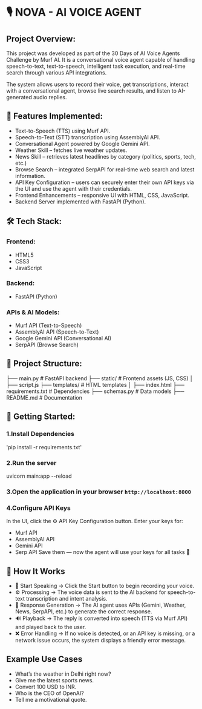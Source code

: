 # 🎙️ NOVA - AI VOICE AGENT

## Project Overview:

This project was developed as part of the 30 Days of AI Voice Agents Challenge by Murf AI.
It is a conversational voice agent capable of handling speech-to-text, text-to-speech, intelligent task execution, and real-time search through various API integrations.

The system allows users to record their voice, get transcriptions, interact with a conversational agent, browse live search results, and listen to AI-generated audio replies.

## 🚀 Features Implemented:

 * Text-to-Speech (TTS) using Murf API.
 * Speech-to-Text (STT) transcription using AssemblyAI API.
 * Conversational Agent powered by Google Gemini API.
 * Weather Skill – fetches live weather updates.
 * News Skill – retrieves latest headlines by category (politics, sports, tech, etc.)
 * Browse Search – integrated SerpAPI for real-time web search and latest information.
 * API Key Configuration – users can securely enter their own API keys via the UI and use the agent with their credentials.
 * Frontend Enhancements – responsive UI with HTML, CSS, JavaScript.
 * Backend Server implemented with FastAPI (Python).

## 🛠️ Tech Stack:

### Frontend:

* HTML5
* CSS3
* JavaScript 

### Backend:

* FastAPI (Python)

### APIs & AI Models:

* Murf API (Text-to-Speech)
* AssemblyAI API (Speech-to-Text)
* Google Gemini API (Conversational AI)
* SerpAPI (Browse Search)


## 📂 Project Structure:


├── main.py            # FastAPI backend
├── static/            # Frontend assets (JS, CSS)
│   ├── script.js
├── templates/         # HTML templates
│   ├── index.html
├── requirements.txt      # Dependencies
├── schemas.py         # Data models
├── README.md          # Documentation 

## 🚀 Getting Started:

### 1.Install Dependencies
'pip install -r requirements.txt'

### 2.Run the server
uvicorn main:app --reload

### 3.Open the application in your browser `http://localhost:8000`


### 4.Configure API Keys
In the UI, click the ⚙️ API Key Configuration button.
Enter your keys for:
 * Murf API
 * AssemblyAI API
 * Gemini API 
 * Serp API
Save them — now the agent will use your keys for all tasks 🎉



## 🔧 How It Works

* 🎤 Start Speaking → Click the Start button to begin recording your voice.
* ⚙️ Processing → The voice data is sent to the AI backend for speech-to-text transcription and intent analysis.
* 💬 Response Generation → The AI agent uses APIs (Gemini, Weather, News, SerpAPI, etc.) to generate the correct response.
* 🔊 Playback → The reply is converted into speech (TTS via Murf API) and played back to the user.
* ❌ Error Handling → If no voice is detected, or an API key is missing, or a network issue occurs, the system displays a friendly error message.

## Example Use Cases

* What’s the weather in Delhi right now? 
* Give me the latest sports news.
* Convert 100 USD to INR. 
* Who is the CEO of OpenAI?
* Tell me a motivational quote.










